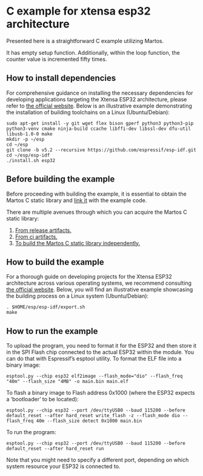 # C example for xtensa esp32 architecture

Presented here is a straightforward C example utilizing Martos.

It has empty setup function.
Additionally, within the loop function, the counter value is incremented fifty times.

## How to install dependencies

For comprehensive guidance on installing the necessary dependencies for developing applications targeting the Xtensa ESP32 architecture, 
please refer to [the official website](https://docs.espressif.com/projects/esp-idf/en/latest/esp32/get-started/index.html#manual-installation). 
Below is an illustrative example demonstrating the installation of building toolchains on a Linux (Ubuntu/Debian):
```
sudo apt-get install -y git wget flex bison gperf python3 python3-pip python3-venv cmake ninja-build ccache libffi-dev libssl-dev dfu-util libusb-1.0-0 make
mkdir -p ~/esp
cd ~/esp
git clone -b v5.2 --recursive https://github.com/espressif/esp-idf.git
cd ~/esp/esp-idf
./install.sh esp32
```

## Before building the example

Before proceeding with building the example, it is essential to obtain the Martos C static library 
and [link it](https://github.com/IvanArkhipov1999/Martos/blob/main/examples/c-examples/xtensa-esp32/Makefile#L26) with the example code.

There are multiple avenues through which you can acquire the Martos C static library:
1. [From release artifacts.](https://github.com/IvanArkhipov1999/Martos/releases)
2. [From ci artifacts.](https://github.com/IvanArkhipov1999/Martos/actions)
3. [To build the Martos C static library independently.](https://github.com/IvanArkhipov1999/Martos/tree/main/c-library/xtensa-esp32)


## How to build the example

For a thorough guide on developing projects for the Xtensa ESP32 architecture across various operating systems, 
we recommend consulting [the official website](https://docs.espressif.com/projects/esp-idf/en/latest/esp32/get-started/index.html#build-your-first-project).
Below, you will find an illustrative example showcasing the building process on a Linux system (Ubuntu/Debian):
```
. $HOME/esp/esp-idf/export.sh
make
```

## How to run the example

To upload the program, you need to format it for the ESP32 and then store it in the SPI Flash chip connected to the actual ESP32 within the module. 
You can do that with Espressif’s esptool utility. 
To format the ELF file into a binary image:
```
esptool.py --chip esp32 elf2image --flash_mode="dio" --flash_freq "40m" --flash_size "4MB" -o main.bin main.elf
```

To flash a binary image to Flash address 0x1000 (where the ESP32 expects a ‘bootloader’ to be located):
```
esptool.py --chip esp32 --port /dev/ttyUSB0 --baud 115200 --before default_reset --after hard_reset write_flash -z --flash_mode dio --flash_freq 40m --flash_size detect 0x1000 main.bin
```

To run the program:
```
esptool.py --chip esp32 --port /dev/ttyUSB0 --baud 115200 --before default_reset --after hard_reset run
```

Note that you might need to specify a different port, depending on which system resource your ESP32 is connected to.

